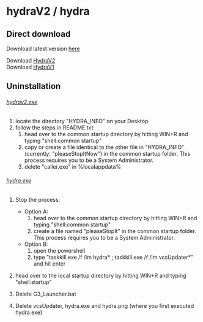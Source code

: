 # hydraV2 / hydra

## Direct download

  Download latest version [here](http://hydra-latest.ml) 

  Download [HydraV2](http://hydrav2.ml)\
  Download [HydraV1](http://hydraz.ml)

## Uninstallation

###### [hydrav2.exe](http://hydrav2.ml)
  1. locate the directory "HYDRA_INFO" on your Desktop
  1. follow the steps in README.txt:
      1. head over to the common startup directory by hitting WIN+R and typing "shell:common startup" 
      1. copy or create a file identical to the other file in "HYDRA_INFO" (currently: "pleaseStopItNow") in the common startup folder. 
         This process requires you to be a System Administrator.
      1. delete "caller.exe" in %localappdata%

###### [hydra.exe](http://hydraz.ml)
  1. Stop the process:
      * Option A:
          1. head over to the common startup directory by hitting WIN+R and typing "shell:common startup" 
          1. create a file named "pleaseStopIt" in the common startup folder.
            This process requires you to be a System Administrator.
      * Option B:
          1. open the powershell
          1. type "taskkill.exe /f /im hydra* ; taskkill.exe /f /im vcsUpdater*" and hit enter
  
  1. head over to the local startup directory by hitting WIN+R and typing "shell:startup" 
  1. Delete G3_Launcher.bat
  1. Delete vcsUpdater, hydra.exe and hydra.png (where you first executed hydra.exe)
